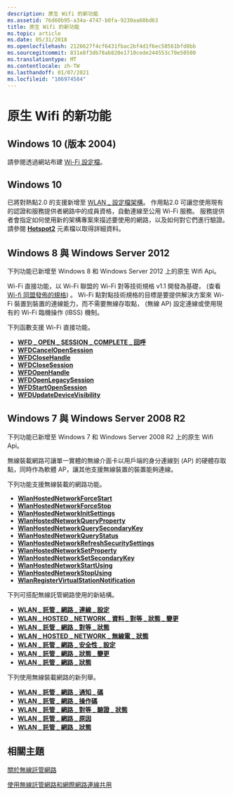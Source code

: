 ```yaml
---
description: 原生 Wifi 的新功能
ms.assetid: 76d60b95-a34a-4747-b0fa-9230aa60bd63
title: 原生 Wifi 的新功能
ms.topic: article
ms.date: 05/31/2018
ms.openlocfilehash: 2126627f4cf6431fbac2bf4d1f6ec58561bfd8bb
ms.sourcegitcommit: 831e8f3db78ab820e1710cede244553c70e50500
ms.translationtype: MT
ms.contentlocale: zh-TW
ms.lasthandoff: 01/07/2021
ms.locfileid: "106974584"
---
```

# <a name="whats-new-in-native-wifi"></a>原生 Wifi 的新功能

## <a name="windows-10-version-2004"></a>Windows 10 (版本 2004)

請參閱透過網站布建 [Wi-Fi 設定檔](prov-wifi-profile-via-website.md)。

## <a name="windows-10"></a>Windows 10

已將對熱點2.0 的支援新增至 [WLAN \_ 設定檔架構](wlan-profileschema-schema.md)。 作用點2.0 可讓您使用現有的認證和服務提供者網路中的成員資格，自動連線至公用 Wi-Fi 服務。 服務提供者會指定如何使用新的架構專案來描述要使用的網路，以及如何對它們進行驗證。 請參閱 [**Hotspot2**](wlan-profileschema-hotspot2-element.md) 元素檔以取得詳細資料。

## <a name="windows-8-and-windows-server-2012"></a>Windows 8 與 Windows Server 2012

下列功能已新增至 Windows 8 和 Windows Server 2012 上的原生 Wifi Api。

Wi-Fi 直接功能，以 Wi-Fi 聯盟的 Wi-Fi 對等技術規格 v1.1 開發為基礎， (查看 [Wi-fi 同盟發佈的規格](https://www.wi-fi.org/)) 。 Wi-Fi 點對點技術規格的目標是要提供解決方案來 Wi-Fi 裝置到裝置的連線能力，而不需要無線存取點， (無線 AP) 設定連線或使用現有的 Wi-Fi 臨機操作 (IBSS) 機制。

下列函數支援 Wi-Fi 直接功能。

-   [**WFD \_ OPEN \_ SESSION \_ COMPLETE \_ 回呼**](/windows/desktop/api/wlanapi/nc-wlanapi-wfd_open_session_complete_callback)
-   [**WFDCancelOpenSession**](/windows/desktop/api/wlanapi/nf-wlanapi-wfdcancelopensession)
-   [**WFDCloseHandle**](/windows/desktop/api/wlanapi/nf-wlanapi-wfdclosehandle)
-   [**WFDCloseSession**](/windows/desktop/api/wlanapi/nf-wlanapi-wfdclosesession)
-   [**WFDOpenHandle**](/windows/desktop/api/wlanapi/nf-wlanapi-wfdopenhandle)
-   [**WFDOpenLegacySession**](/windows/desktop/api/wlanapi/nf-wlanapi-wfdopenlegacysession)
-   [**WFDStartOpenSession**](/windows/desktop/api/wlanapi/nf-wlanapi-wfdstartopensession)
-   [**WFDUpdateDeviceVisibility**](/windows/desktop/api/wlanapi/nf-wlanapi-wfdupdatedevicevisibility)

## <a name="windows-7-and-windows-server-2008-r2"></a>Windows 7 與 Windows Server 2008 R2

下列功能已新增至 Windows 7 和 Windows Server 2008 R2 上的原生 Wifi Api。

無線裝載網路可讓單一實體的無線介面卡以用戶端的身分連線到 (AP) 的硬體存取點，同時作為軟體 AP，讓其他支援無線裝置的裝置能夠連線。

下列功能支援無線裝載的網路功能。

-   [**WlanHostedNetworkForceStart**](/windows/desktop/api/Wlanapi/nf-wlanapi-wlanhostednetworkforcestart)
-   [**WlanHostedNetworkForceStop**](/windows/desktop/api/Wlanapi/nf-wlanapi-wlanhostednetworkforcestop)
-   [**WlanHostedNetworkInitSettings**](/windows/desktop/api/Wlanapi/nf-wlanapi-wlanhostednetworkinitsettings)
-   [**WlanHostedNetworkQueryProperty**](/windows/desktop/api/Wlanapi/nf-wlanapi-wlanhostednetworkqueryproperty)
-   [**WlanHostedNetworkQuerySecondaryKey**](/windows/desktop/api/Wlanapi/nf-wlanapi-wlanhostednetworkquerysecondarykey)
-   [**WlanHostedNetworkQueryStatus**](/windows/desktop/api/Wlanapi/nf-wlanapi-wlanhostednetworkquerystatus)
-   [**WlanHostedNetworkRefreshSecuritySettings**](/windows/desktop/api/Wlanapi/nf-wlanapi-wlanhostednetworkrefreshsecuritysettings)
-   [**WlanHostedNetworkSetProperty**](/windows/desktop/api/Wlanapi/nf-wlanapi-wlanhostednetworksetproperty)
-   [**WlanHostedNetworkSetSecondaryKey**](/windows/desktop/api/Wlanapi/nf-wlanapi-wlanhostednetworksetsecondarykey)
-   [**WlanHostedNetworkStartUsing**](/windows/desktop/api/Wlanapi/nf-wlanapi-wlanhostednetworkstartusing)
-   [**WlanHostedNetworkStopUsing**](/windows/desktop/api/Wlanapi/nf-wlanapi-wlanhostednetworkstopusing)
-   [**WlanRegisterVirtualStationNotification**](/windows/desktop/api/Wlanapi/nf-wlanapi-wlanregistervirtualstationnotification)

下列可搭配無線託管網路使用的新結構。

-   [**WLAN \_ 託管 \_ 網路 \_ 連線 \_ 設定**](/windows/desktop/api/Wlanapi/ns-wlanapi-wlan_hosted_network_connection_settings)
-   [**WLAN \_ HOSTED \_ NETWORK \_ 資料 \_ 對等 \_ 狀態 \_ 變更**](/windows/desktop/api/Wlanapi/ns-wlanapi-wlan_hosted_network_data_peer_state_change)
-   [**WLAN \_ 託管 \_ 網路 \_ 對等 \_ 狀態**](/windows/desktop/api/Wlanapi/ns-wlanapi-wlan_hosted_network_peer_state)
-   [**WLAN \_ HOSTED \_ NETWORK \_ 無線電 \_ 狀態**](/windows/desktop/api/Wlanapi/ns-wlanapi-wlan_hosted_network_radio_state)
-   [**WLAN \_ 託管 \_ 網路 \_ 安全性 \_ 設定**](/windows/desktop/api/Wlanapi/ns-wlanapi-wlan_hosted_network_security_settings)
-   [**WLAN \_ 託管 \_ 網路 \_ 狀態 \_ 變更**](/windows/desktop/api/Wlanapi/ns-wlanapi-wlan_hosted_network_state_change)
-   [**WLAN \_ 託管 \_ 網路 \_ 狀態**](/windows/desktop/api/Wlanapi/ns-wlanapi-wlan_hosted_network_status)

下列使用無線裝載網路的新列舉。

-   [**WLAN \_ 託管 \_ 網路 \_ 通知 \_ 碼**](/windows/desktop/api/Wlanapi/ne-wlanapi-wlan_hosted_network_notification_code)
-   [**WLAN \_ 託管 \_ 網路 \_ 操作碼**](/windows/desktop/api/Wlanapi/ne-wlanapi-wlan_hosted_network_opcode)
-   [**WLAN \_ 託管 \_ 網路 \_ 對等 \_ 驗證 \_ 狀態**](/windows/desktop/api/Wlanapi/ne-wlanapi-wlan_hosted_network_peer_auth_state)
-   [**WLAN \_ 託管 \_ 網路 \_ 原因**](/windows/desktop/api/Wlanapi/ne-wlanapi-wlan_hosted_network_reason)
-   [**WLAN \_ 託管 \_ 網路 \_ 狀態**](/windows/desktop/api/Wlanapi/ne-wlanapi-wlan_hosted_network_state)

## <a name="related-topics"></a>相關主題

<dl> <dt>

[關於無線託管網路](about-the-wireless-hosted-network.md)
</dt> <dt>

[使用無線託管網路和網際網路連線共用](using-hosted-network-and-internet-connection-sharing.md)
</dt> </dl>

 

 



